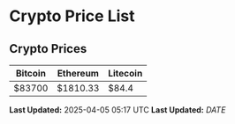 # Crypto Price List

## Crypto Prices
| Bitcoin | Ethereum | Litecoin |
| ------- | -------- | -------- |
| $83700 | $1810.33 | $84.4 |
**Last Updated:** 2025-04-05 05:17 UTC
**Last Updated:** $DATE$
